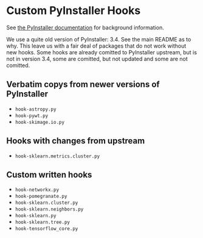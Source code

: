 # Custom PyInstaller Hooks
See [the PyInstaller
documentation](https://pyinstaller.readthedocs.io/en/stable/hooks.html) for
background information.

We use a quite old version of PyInstaller: 3.4. See the main README as to why.
This leave us with a fair deal of packages that do not work without new hooks.
Some hooks are already comitted to PyInstaller upstream, but is not in version
3.4, some are comitted, but not updated and some are not comitted.

## Verbatim copys from newer versions of PyInstaller

- `hook-astropy.py`
- `hook-pywt.py`
- `hook-skimage.io.py`

## Hooks with changes from upstream

- `hook-sklearn.metrics.cluster.py`

## Custom written hooks

- `hook-networkx.py`
- `hook-pomegranate.py`
- `hook-sklearn.cluster.py`
- `hook-sklearn.neighbors.py`
- `hook-sklearn.py`
- `hook-sklearn.tree.py`
- `hook-tensorflow_core.py`
